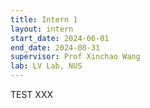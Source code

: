 ```yaml
---
title: Intern 1
layout: intern
start_date: 2024-06-01
end_date: 2024-08-31
supervisor: Prof Xinchao Wang
lab: LV Lab, NUS
---
```


TEST XXX